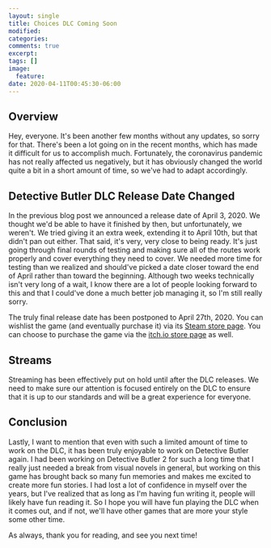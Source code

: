 ```yaml
---
layout: single
title: Choices DLC Coming Soon
modified:
categories:
comments: true
excerpt:
tags: []
image:
  feature:
date: 2020-04-11T00:45:30-06:00
---
```

## Overview

Hey, everyone. It's been another few months without any updates, so sorry for that. There's been a lot going on in the recent months, which has made it difficult for us to accomplish much. Fortunately, the coronavirus pandemic has not really affected us negatively, but it has obviously changed the world quite a bit in a short amount of time, so we've had to adapt accordingly.

## Detective Butler DLC Release Date Changed

In the previous blog post we announced a release date of April 3, 2020. We thought we'd be able to have it finished by then, but unfortunately, we weren't. We tried giving it an extra week, extending it to April 10th, but that didn't pan out either. That said, it's very, very close to being ready. It's just going through final rounds of testing and making sure all of the routes work properly and cover everything they need to cover. We needed more time for testing than we realized and should've picked a date closer toward the end of April rather than toward the beginning. Although two weeks technically isn't very long of a wait, I know there are a lot of people looking forward to this and that I could've done a much better job managing it, so I'm still really sorry.

The truly final release date has been postponed to April 27th, 2020. You can wishlist the game (and eventually purchase it) via its [Steam store page](https://store.steampowered.com/app/1110930/Detective_Butler_Maiden_Voyage_Murder__Choices_DLC/). You can choose to purchase the game via the [itch.io store page](https://goldbargames.itch.io/detective-butler-maiden-voyage-murder-choices-dlc) as well.

## Streams

Streaming has been effectively put on hold until after the DLC releases. We need to make sure our attention is focused entirely on the DLC to ensure that it is up to our standards and will be a great experience for everyone.

## Conclusion

Lastly, I want to mention that even with such a limited amount of time to work on the DLC, it has been truly enjoyable to work on Detective Butler again. I had been working on Detective Butler 2 for such a long time that I really just needed a break from visual novels in general, but working on this game has brought back so many fun memories and makes me excited to create more fun stories. I had lost a lot of confidence in myself over the years, but I've realized that as long as I'm having fun writing it, people will likely have fun reading it. So I hope you will have fun playing the DLC when it comes out, and if not, we'll have other games that are more your style some other time.

As always, thank you for reading, and see you next time!
